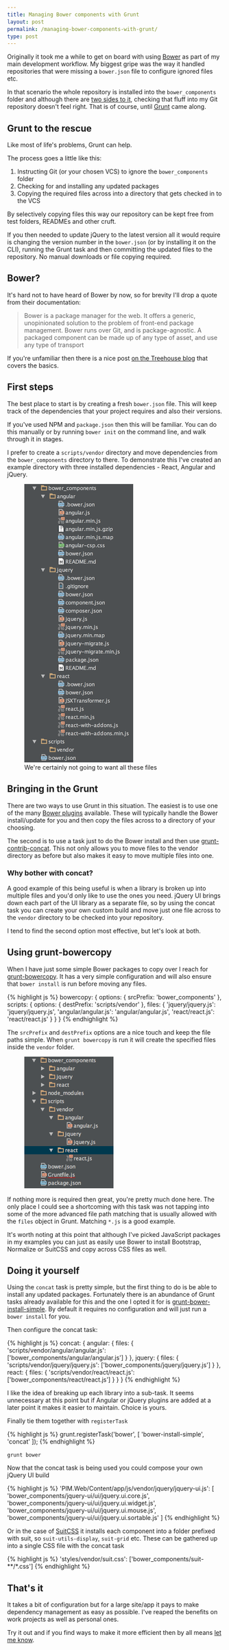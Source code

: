 ```yaml
---
title: Managing Bower components with Grunt
layout: post
permalink: /managing-bower-components-with-grunt/
type: post
---
```


Originally it took me a while to get on board with using [Bower](http://bower.io) as part of my main development workflow. My biggest gripe was the way it handled repositories that were missing a `bower.json` file to configure ignored files etc.

In that scenario the whole repository is installed into the `bower_components` folder and although there are [two sides to it](http://addyosmani.com/blog/checking-in-front-end-dependencies/), checking that fluff into my Git repository doesn't feel right. That is of course, until [Grunt](http://gruntjs.com) came along.

## Grunt to the rescue

Like most of life's problems, Grunt can help.

The process goes a little like this:

1. Instructing Git (or your chosen VCS) to ignore the `bower_components` folder
2. Checking for and installing any updated packages
3. Copying the required files across into a directory that gets checked in to the VCS

By selectively copying files this way our repository can be kept free from test folders, READMEs and other cruft.

If you then needed to update jQuery to the latest version all it would require is changing the version number in the `bower.json` (or by installing it on the CLI), running the Grunt task and then committing the updated files to the repository. No manual downloads or file copying required.

## Bower?

It's hard not to have heard of Bower by now, so for brevity I'll drop a quote from their documentation:

> Bower is a package manager for the web. It offers a generic, unopinionated solution to the problem of front-end package management. Bower runs over Git, and is package-agnostic. A packaged  component can be made up of any type of asset, and use any type of transport

If you're unfamiliar then there is a nice post [on the Treehouse blog](http://blog.teamtreehouse.com/getting-started-bower) that covers the basics.

## First steps

The best place to start is by creating a fresh `bower.json` file. This will keep track of the dependencies that your project requires and also their versions.

If you've used NPM and `package.json` then this will be familiar. You can do this manually or by running `bower init` on the command line, and walk through it in stages.

I prefer to create a `scripts/vendor` directory and move dependencies from the `bower_components` directory to there. To demonstrate this I've created an example directory with three installed dependencies - React, Angular and jQuery.

<figure class="Figure Figure--vSpaceLrg">
    <img class="Figure-img" src="/assets/images/posts/managing-bower/initial-dir.png">
    <figcaption class="Figure-caption">We're certainly not going to want all these files</figcaption>
</figure>

## Bringing in the Grunt

There are two ways to use Grunt in this situation. The easiest is to use one of the many [Bower plugins](http://gruntjs.com/plugins) available. These will typically handle the Bower install/update for you and then copy the files across to a directory of your choosing.

The second is to use a task just to do the Bower install and then use [grunt-contrib-concat](https://github.com/gruntjs/grunt-contrib-concat). This not only allows you to move files to the vendor directory as before but also makes it easy to move multiple files into one.

### Why bother with concat?

A good example of this being useful is when a library is broken up into multiple files and you'd only like to use the ones you need. jQuery UI brings down each part of the UI library as a separate file, so by using the concat task you can create your own custom build and move just one file across to the `vendor` directory to be checked into your repository.

I tend to find the second option most effective, but let's look at both.

## Using grunt-bowercopy

When I have just some simple Bower packages to copy over I reach for [grunt-bowercopy](https://github.com/timmywil/grunt-bowercopy). It has a very simple configuration and will also ensure that `bower install` is run before moving any files.

{% highlight js %}
bowercopy: {
    options: {
        srcPrefix: 'bower_components'
    },
    scripts: {
        options: {
            destPrefix: 'scripts/vendor'
        },
        files: {
            'jquery/jquery.js': 'jquery/jquery.js',
            'angular/angular.js': 'angular/angular.js',
            'react/react.js': 'react/react.js'
        }
    }
}
{% endhighlight %}

The `srcPrefix` and `destPrefix` options are a nice touch and keep the file paths simple. When `grunt bowercopy` is run it will create the specified files inside the `vendor` folder.

<figure class="Figure Figure--vSpaceLrg">
    <img class="Figure-img" src="/assets/images/posts/managing-bower/dir-after-bower-copy.png">
</figure>

If nothing more is required then great, you're pretty much done here. The only place I could see a shortcoming with this task was not tapping into some of the more advanced file path matching that is usually allowed with the `files` object in Grunt. Matching `*.js` is a good example.

It's worth noting at this point that although I've picked JavaScript packages in my examples you can just as easily use Bower to install Bootstrap, Normalize or SuitCSS and copy across CSS files as well.

## Doing it yourself

Using the `concat` task is pretty simple, but the first thing to do is be able to install any updated packages. Fortunately there is an abundance of Grunt tasks already available for this and the one I opted it for is [grunt-bower-install-simple](https://github.com/rse/grunt-bower-install-simple). By default it requires no configuration and will just run a `bower install` for you.

Then configure the concat task:

{% highlight js %}
concat: {
    angular: {
        files: {
            'scripts/vendor/angular/angular.js': ['bower_components/angular/angular.js']
        }
    },
    jquery: {
        files: {
            'scripts/vendor/jquery/jquery.js': ['bower_components/jquery/jquery.js']
        }
    },
    react: {
        files: {
            'scripts/vendor/react/react.js': ['bower_components/react/react.js']
        }
    }
}
{% endhighlight %}

I like the idea of breaking up each library into a sub-task. It seems unnecessary at this point but if Angular or jQuery plugins are added at a later point it makes it easier to maintain. Choice is yours.

Finally tie them together with `registerTask`

{% highlight js %}
grunt.registerTask('bower', [
    'bower-install-simple',
    'concat'
]);
{% endhighlight %}

    grunt bower

Now that the concat task is being used you could compose your own jQuery UI build

{% highlight js %}
'PIM.Web/Content/app/js/vendor/jquery/jquery-ui.js': [
    'bower_components/jquery-ui/ui/jquery.ui.core.js',
    'bower_components/jquery-ui/ui/jquery.ui.widget.js',
    'bower_components/jquery-ui/ui/jquery.ui.mouse.js',
    'bower_components/jquery-ui/ui/jquery.ui.sortable.js'
]
{% endhighlight %}

Or in the case of [SuitCSS](https://github.com/suitcss) it installs each component into a folder prefixed with suit, so `suit-utils-display`, `suit-grid` etc. These can be gathered up into a single CSS file with the concat task

{% highlight js %}
'styles/vendor/suit.css': ['bower_components/suit-**/*.css']
{% endhighlight %}

## That's it

It takes a bit of configuration but for a large site/app it pays to make dependency management as easy as possible. I've reaped the benefits on work projects as well as personal ones.

Try it out and if you find ways to make it more efficient then by all means [let me know](http://twitter.com/blinkdesign).
